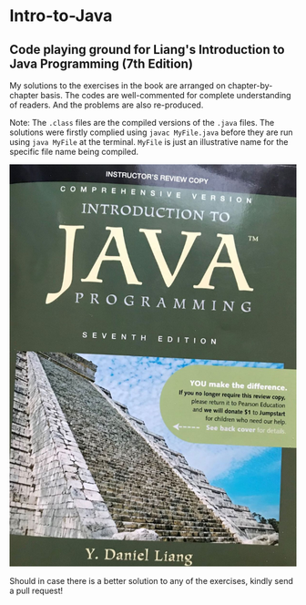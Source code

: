 # Intro-to-Java

## Code playing ground for Liang's Introduction to Java Programming (7th Edition)

My solutions to the exercises in the book are arranged on chapter-by-chapter basis. The codes are well-commented for complete understanding of readers.
And the problems are also re-produced.

Note: The `.class` files are the compiled versions of the `.java` files.
The solutions were firstly complied using `javac MyFile.java` before they are run using `java MyFile` at the terminal.
`MyFile` is just an illustrative name for the specific file name being compiled.

![](images/bookcover.jpg)


Should in case there is a better solution to any of the exercises, kindly send a pull request!